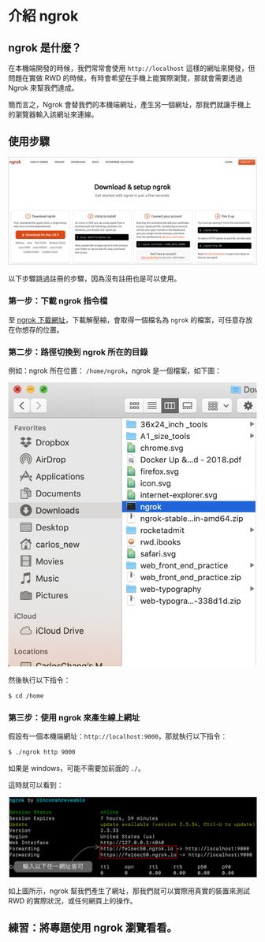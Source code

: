 # 介紹 ngrok

## ngrok 是什麼？

在本機端開發的時候，我們常常會使用 `http://localhost` 這樣的網址來開發，但問題在實做 RWD 的時候，有時會希望在手機上能實際瀏覽，那就會需要透過 Ngrok 來幫我們達成。

簡而言之，Ngrok 會替我們的本機端網址，產生另一個網址，那我們就讓手機上的瀏覽器輸入該網址來連線。

## 使用步驟

![&#x5716;&#x4E00;&#xFF1A;ngrok &#x4F7F;&#x7528;&#x6B65;&#x9A5F;&#x6307;&#x5F15;](../.gitbook/assets/ngrok_steps.png)

以下步驟跳過註冊的步驟，因為沒有註冊也是可以使用。

### 第一步：下載 ngrok 指令檔

至 [ngrok 下載網址](https://ngrok.com/download)，下載解壓縮，會取得一個檔名為 `ngrok` 的檔案，可任意存放在你想存的位置。

### 第二步：路徑切換到 ngrok 所在的目錄

例如：ngrok 所在位置： `/home/ngrok`，ngrok 是一個檔案，如下圖：

![&#x5716;&#x4E8C;&#xFF1A;ngrok &#x6A94;&#x6848;](../.gitbook/assets/ngrok-dang-an.png)

然後執行以下指令：

```bash
$ cd /home
```

### 第三步：使用 ngrok 來產生線上網址

假設有一個本機端網址：`http://localhost:9000`，那就執行以下指令：

```bash
$ ./ngrok http 9000
```

如果是 windows，可能不需要加前面的 `./`。

這時就可以看到：

![&#x5716;&#x4E09;&#xFF1A;&#x4F7F;&#x7528; ngrok &#x7522;&#x751F;&#x66AB;&#x6642;&#x7684;&#x7DB2;&#x5740;](../.gitbook/assets/ngrok_demo.png)

如上圖所示，ngrok 幫我們產生了網址，那我們就可以實際用真實的裝置來測試 RWD 的實際狀況，或任何網頁上的操作。

## 練習：將專題使用 ngrok 瀏覽看看。

